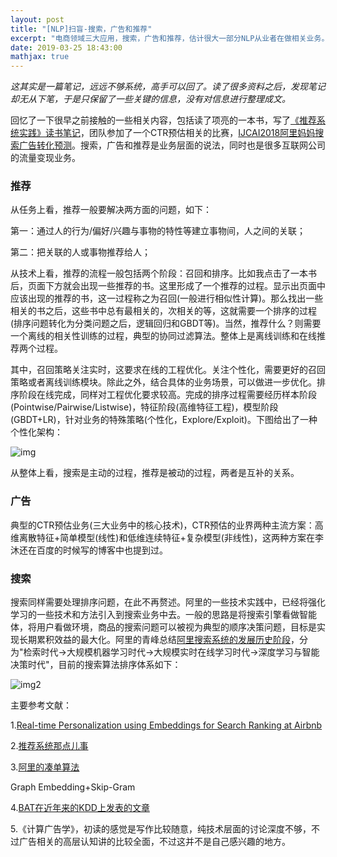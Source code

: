 ```yaml
---
layout: post
title: "[NLP]扫盲-搜索，广告和推荐"
excerpt: "电商领域三大应用，搜索，广告和推荐，估计很大一部分NLP从业者在做相关业务。因此，有必要给自己扫个盲。"
date: 2019-03-25 18:43:00
mathjax: true
---
```


<script type="text/javascript" src="http://cdn.mathjax.org/mathjax/latest/MathJax.js?config=default"></script>

_这其实是一篇笔记，远远不够系统，高手可以回了。读了很多资料之后，发现笔记却无从下笔，于是只保留了一些关键的信息，没有对信息进行整理成文。_

回忆了一下很早之前接触的一些相关内容，包括读了项亮的一本书，写了[《推荐系统实践》读书笔记](https://zhpmatrix.github.io/2018/06/25/recsys-rethinking/)，团队参加了一个CTR预估相关的比赛，[IJCAI2018阿里妈妈搜索广告转化预测](https://zhpmatrix.github.io/2018/06/18/alimama-ctr/)。搜索，广告和推荐是业务层面的说法，同时也是很多互联网公司的流量变现业务。

### 推荐

从任务上看，推荐一般要解决两方面的问题，如下：

第一：通过人的行为/偏好/兴趣与事物的特性等建立事物间，人之间的关联；

第二：把关联的人或事物推荐给人；

从技术上看，推荐的流程一般包括两个阶段：召回和排序。比如我点击了一本书后，页面下方就会出现一些推荐的书。这里形成了一个推荐的过程。显示出页面中应该出现的推荐的书，这一过程称之为召回(一般进行相似性计算)。那么找出一些相关的书之后，这些书中总有最相关的，次相关的等，这就需要一个排序的过程(排序问题转化为分类问题之后，逻辑回归和GBDT等)。当然，推荐什么？则需要一个离线的相关性训练的过程，典型的协同过滤算法。整体上是离线训练和在线推荐两个过程。

其中，召回策略关注实时，这要求在线的工程优化。关注个性化，需要更好的召回策略或者离线训练模块。除此之外，结合具体的业务场景，可以做进一步优化。排序阶段在线完成，同样对工程优化要求较高。完成的排序过程需要经历样本阶段(Pointwise/Pairwise/Listwise)，特征阶段(高维特征工程)，模型阶段(GBDT+LR)，针对业务的特殊策略(个性化，Explore/Exploit)。下图给出了一种个性化架构：

![img](http://wx1.sinaimg.cn/mw690/aba7d18bgy1g1f52temuaj20hs0g0n0g.jpg)

从整体上看，搜索是主动的过程，推荐是被动的过程，两者是互补的关系。

### 广告

典型的CTR预估业务(三大业务中的核心技术)，CTR预估的业界两种主流方案：高维离散特征+简单模型(线性)和低维连续特征+复杂模型(非线性)，这两种方案在李沐还在百度的时候写的博客中也提到过。

### 搜索

搜索同样需要处理排序问题，在此不再赘述。阿里的一些技术实践中，已经将强化学习的一些技术和方法引入到搜索业务中去。一般的思路是将搜索引擎看做智能体，将用户看做环境，商品的搜索问题可以被视为典型的顺序决策问题，目标是实现长期累积效益的最大化。阿里的青峰总结[阿里搜索系统的发展历史阶段](https://102.alibaba.com/detail?id=189)，分为"检索时代->大规模机器学习时代->大规模实时在线学习时代->深度学习与智能决策时代"，目前的搜索算法排序体系如下：

![img2](http://5b0988e595225.cdn.sohucs.com/images/20180930/997b10504211420ba5bfb1f6a8964fb5.jpeg)


主要参考文献：

1.[Real-time Personalization using Embeddings for Search Ranking at Airbnb](https://www.kdd.org/kdd2018/accepted-papers/view/real-time-personalization-using-embeddings-for-search-ranking-at-airbnb)

2.[推荐系统那点儿事](https://blog.csdn.net/xingoo_/article/details/86143465)

3.[阿里的凑单算法](https://mp.weixin.qq.com/s/diIzbc0tpCW4xhbIQu8mCw?)

Graph Embedding+Skip-Gram

4.[BAT在近年来的KDD上发表的文章](https://www.jiqizhixin.com/articles/2018-12-28-12)

5.《计算广告学》，初读的感觉是写作比较随意，纯技术层面的讨论深度不够，不过广告相关的高层认知讲的比较全面，不过这并不是自己感兴趣的地方。


















